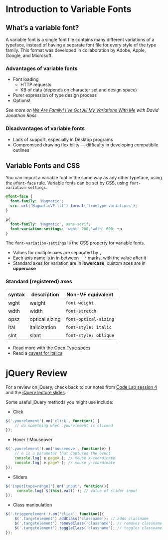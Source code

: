 # Introduction to Variable Fonts

## What’s a variable font?
A variable font is a single font file contains many different variations of a typeface, instead of having a separate font file for every style of the type family. This format was developed in collaboration by Adobe, Apple, Google, and Microsoft.

### Advantages of variable fonts
- Font loading
	- HTTP requests
	- KB of data (depends on character set and design space)
- Purer expression of type design process
- Options!

*See more on [We Are Family! I’ve Got All My Variations With Me](https://vimeo.com/251494096) with David Jonathan Ross*

### Disadvantages of variable fonts
- Lack of support, especially in Desktop programs
- Compromised drawing flexibility — difficulty in developing compatibile outlines

## Variable Fonts and CSS
You can import a variable font in the same way as any other typeface, using the `@font-face` rule.
Variable fonts can be set by CSS, using `font-variation-settings.`

```css
@font-face {
  font-family: 'Magmatic';
  src: url('MagmaticVF.ttf') format('truetype-variations');
}

p{
  font-family: 'Magmatic', sans-serif;
  font-variation-settings: 'wght' 200,'wdth' 600; 👈
}
```

The `font-variation-settings` is the CSS property for variable fonts. 
- Values for multiple axes are separated by `,`
- Each axis name is in in between `' '` marks, with the value after it
- Standard axes for variation are in **lowercase**, custom axes are in **uppercase**

### Standard (registered) axes
|syntax| description | Non-VF equivalent 
|---|---| ---
|wght| weight | `font-weight` 
|wdth| width | `font-stretch`
|opsz| optical sizing | `font-optical-sizing`
|ital| italicization | `font-style: italic` 
|slnt| slant | `font-style: oblique` 

- Read more with the [Open Type specs](https://docs.microsoft.com/en-us/typography/opentype/spec/dvaraxisreg)
- Read a [caveat for italics](https://rwt.io/typography-tips/getting-bent-current-state-italics-variable-font-support)

# jQuery Review

For a review on jQuery, check back to our notes from [Code Lab session 4](https://github.com/RISD-Code-Lab/cl-spring2020/tree/master/session-04) and the [jQuery lecture slides](https://drive.google.com/open?id=1OtUk6oscLMCWcnWABUfOOfygT5P_BhSi-18GCEGcnHY).

Some useful jQuery methods you might use include:

 - Click
```js
$('.yourelement').on('click', function() {
	// do something when .yourelement is clicked
});
```

 - Hover / Mouseover
```js
$('.yourelement').on('mousemove', function(e) {
	// e is a parameter that captures the event
	console.log( e.pageX ); // mouse x-coordinate 
	console.log( e.pageY ); // mouse y-coordimate
});
```

- Sliders
```js
$('input[type=range]').on('input', function(){
	 console.log( $(this).val() ); // value of slider input
});
```

- Class manipulation
```js
$('.triggerelement').on('click', function(){
	$('.targetelement').addClass('classname'); // adds classname
	$('.targetelement').removeClass('classname'); // removes classname
	$('.targetelement').toggleClass('classname'); // toggles classname: adds it if it doesn’t have it, removes it otherwise
});
```
